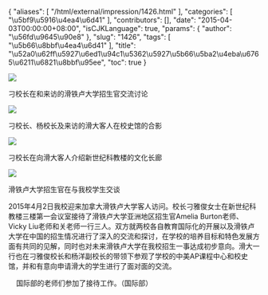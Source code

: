 {
    "aliases": [
        "/html/external/impression/1426.html"
    ],
    "categories": [
        "\u5bf9\u5916\u4ea4\u6d41"
    ],
    "contributors": [],
    "date": "2015-04-03T00:00:00+08:00",
    "isCJKLanguage": true,
    "params": {
        "author": "\u56fd\u9645\u90e8"
    },
    "slug": "1426",
    "tags": [
        "\u5b66\u8bbf\u4ea4\u6d41"
    ],
    "title": "\u52a0\u62ff\u5927\u6ed1\u94c1\u5362\u5927\u5b66\u5ba2\u4eba\u6765\u6211\u6821\u8bbf\u95ee",
    "toc": true
}

![](https://cdn.tfls.online/mirror/full/58af01c20ec77fe309e4488cd57ee1cfbfb5e77f.jpg)




刁校长在和来访的滑铁卢大学招生官交流讨论




![](https://cdn.tfls.online/mirror/full/493a20861c757364780f2635f045331199ecd2b2.jpg)




刁校长、杨校长及来访的滑大客人在校史馆的合影




![](https://cdn.tfls.online/mirror/full/13246fa9b731b33bd115835459617e83fc48baa8.jpg)




刁校长在向滑大客人介绍新世纪科教楼的文化长廊




![](https://cdn.tfls.online/mirror/full/09f916d36ae9b454a11fce097d67a00cdc9d722f.jpg)




滑铁卢大学招生官在与我校学生交谈




  





2015年4月2日我校迎来加拿大滑铁卢大学客人访问。校长刁雅俊女士在新世纪科教楼三楼第一会议室接待了滑铁卢大学亚洲地区招生官Amelia Burton老师、Vicky Liu老师和关老师一行三人。双方就两校各自教育国际化的开展以及滑铁卢大学在中国的招生情况进行了深入的交流和探讨，在学校的培养目标和特色发展方面有共同的见解，同时也对未来滑铁卢大学在我校招生一事达成初步意向。滑大一行也在刁雅俊校长和杨洋副校长的带领下参观了学校的中美AP课程中心和校史馆，并和有意向申请滑大的学生进行了面对面的交流。




    国际部的老师们参加了接待工作。（国际部）




  



